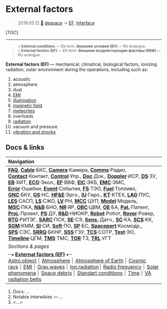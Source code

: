 # External factors
> 2019.05.12 [🚀](../index/index.md) [despace](index.md) → [EF](ef.md), [Interface](interface.md)

[TOC]

---

> <small>• **External conditions** — EN term. **Внешние условия (ВУ)** — RU analogue.<br> • **External factors (EF)** — EN term. **Внешние воздействующие факторы (ВВФ)** — RU analogue.</small>

**External factors (EF)** — mechanical, climatical, biological factors, ionizing radiation, outer environment during the operations, including such as:

   1. acoustic
   1. atmosphere
   1. dust
   1. [EMI](emi.md)
   1. [illumination](illum.md)
   1. [magnetic field](mag_field.md)
   1. [meteorites](aob.md)
   1. overloads
   1. [radiation](ion_rad.md)
   1. vacuum and pressure
   1. [vibration and shocks](vibration.md)



## Docs & links
|Navigation|
|:--|
|**[FAQ](faq.md)**, **[Cable](cable.md)**·БКС, **[Camera](cam.md)**·Камера, **[Comms](comms.md)**·Радио, **[Contact](contact.md)**·Контакт, **[Control](control.md)**·Упр., **[Doc](doc.md)**·Док., **[Doppler](doppler.md)**·ИСР, **[DS](ds.md)**·ЗУ, **[EB](eb.md)**·ХИТ, **[ECO](ecology.md)**·Экол., **[EF](ef.md)**·ВВФ, **[ElC](elc.md)**·ЭКБ, **[EMC](emc.md)**·ЭМС, **[Error](error.md)**·Ошибки, **[Event](event.md)**·События, **[FS](fs.md)**·ТЭО, **[Fuel](fuel.md)**·Топливо, **[GNC](gnc.md)**·БКУ, **[GS](scs.md)**·НС, **[HF&E](hfe.md)**·Эрго., **[IU](iu.md)**·Гиро., **[KT](kt.md)**·КТЕХ, **[LAG](lag.md)**·ПУC, **[LES](les.md)**·САСП, **[LS](ls.md)**·СЖО, **[LV](lv.md)**·РН, **[MCC](mcc.md)**·ЦУП, **[Model](model.md)**·Модель, **[MSC](sc.md)**·ПКА, **[N&B](nnb.md)**·БНО, **[NR](nr.md)**·ЯР, **[OBC](obc.md)**·ЦВМ, **[OE](oe.md)**·БА, **[Pat.](патент.md)**·Патент, **[Proj.](project.md)**·Проект, **[PS](ps.md)**·ДУ, **[R&D](rnd.md)**·НИОКР, **[Robot](robotics.md)**·Робот, **[Rover](rover.md)**·Ровер, **[RTG](rtg.md)**·РИТЭГ, **[SARC](sarc.md)**·ПСК, **[SE](se.md)**·СЭ, **[Sens.](sensor.md)**·Датч., **[SC](sc.md)**·КА, **[SCS](scs.md)**·КК, **[SGM](sgm.md)**·КММ, **[SI](si.md)**·СИ, **[Soft](soft.md)**·ПО, **[SP](sp.md)**·БС, **[Spaceport](spaceport.md)**·Космодр., **[SPS](sps.md)**·СЭС, **[SRRQ](srrq.md)**·БКНР, **[SSS](sss.md)**·ГЗУ, **[TCS](tcs.md)**·СОТР, **[Test](test.md)**·ЭО, **[Timeline](timeline.md)**·ЦГМ, **[TMS](tms.md)**·ТМС, **[TOR](tor.md)**·ТЗ, **[TRL](trl.md)**·УГТ|
|*Sections & pages*|
|**··• [External factors (EF)](ef.md) •··**<br> [Astro.object](aob.md) ┊ [Atmosphere](atmosphere.md) ┊ [Atmosphere of Earth](earth.md) ┊ [Cosmic rays](cr.md) ┊ [EMI](emi.md) ┊ [Grav.waves](gravwave.md) ┊ [Ion.radiation](ion_rad.md)┊ [Radio frequency](rf.md) ┊ [Solar phenomena](solar_ph.md) ┊ [Space debris](sdeb.md) ┊ [Standart conditions](sctp.md) ┊ [Time](time.md) ┊ [VA radiation belts](varb.md)|

   1. Docs: …
   1. Notable interwikies — …
   1. <…>
